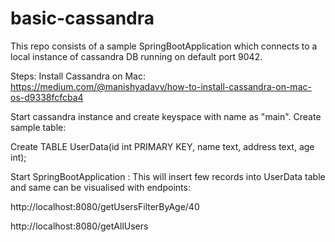 # basic-cassandra

This repo consists of a sample SpringBootApplication which connects to a local instance of cassandra DB running on default port 9042.

Steps:
Install Cassandra on Mac: https://medium.com/@manishyadavv/how-to-install-cassandra-on-mac-os-d9338fcfcba4

Start cassandra instance and create keyspace with name as "main". Create sample table: 

Create TABLE UserData(id int PRIMARY KEY, name text, address text, age int);

Start SpringBootApplication : This will insert few records into UserData table and same can be visualised with endpoints:

http://localhost:8080/getUsersFilterByAge/40

http://localhost:8080/getAllUsers

